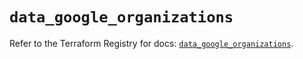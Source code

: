 # `data_google_organizations`

Refer to the Terraform Registry for docs: [`data_google_organizations`](https://registry.terraform.io/providers/hashicorp/google/6.49.3/docs/data-sources/organizations).

